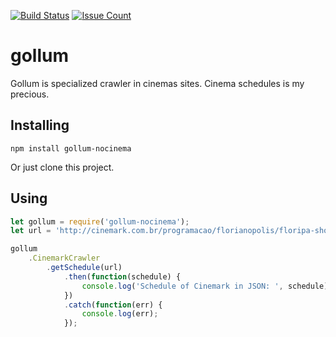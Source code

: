 [![Build Status](https://travis-ci.org/fernandoguedes/gollum.svg?branch=master)](https://travis-ci.org/fernandoguedes/gollum) [![Issue Count](https://codeclimate.com/github/fernandoguedes/gollum/badges/issue_count.svg)](https://codeclimate.com/github/fernandoguedes/gollum)

# gollum
Gollum is specialized crawler in cinemas sites. Cinema schedules is my precious.

## Installing

`npm install gollum-nocinema`

Or just clone this project.

## Using

```javascript
let gollum = require('gollum-nocinema');
let url = 'http://cinemark.com.br/programacao/florianopolis/floripa-shopping/24/703'; // valid cinemark url

gollum
    .CinemarkCrawler
        .getSchedule(url)
            .then(function(schedule) {
                console.log('Schedule of Cinemark in JSON: ', schedule);
            })
            .catch(function(err) {
                console.log(err);
            });
```
